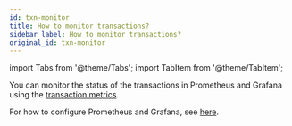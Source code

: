```yaml
---
id: txn-monitor
title: How to monitor transactions?
sidebar_label: How to monitor transactions?
original_id: txn-monitor
---
```


import Tabs from '@theme/Tabs';
import TabItem from '@theme/TabItem';


You can monitor the status of the transactions in Prometheus and Grafana using the [transaction metrics](https://pulsar.apache.org/docs/en/next/reference-metrics/#pulsar-transaction). 

For how to configure Prometheus and Grafana, see [here](https://pulsar.apache.org/docs/en/next/deploy-monitoring).
